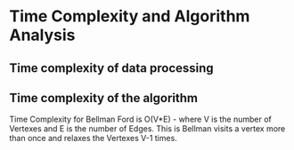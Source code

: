 # Time Complexity and Algorithm Analysis

## Time complexity of data processing

## Time complexity of the algorithm

Time Complexity for Bellman Ford is O(V\*E) - where V is the number of Vertexes and E is the number of Edges.
This is Bellman visits a vertex more than once and relaxes the Vertexes V-1 times.
